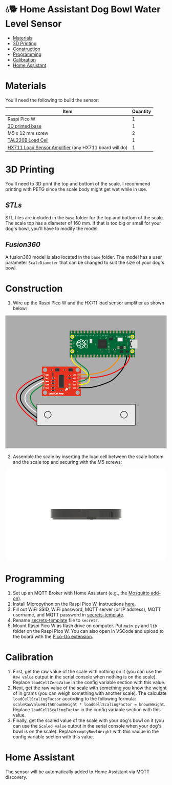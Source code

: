 # 💧🐕 Home Assistant Dog Bowl Water Level Sensor <!-- omit in toc -->

- [Materials](#materials)
- [3D Printing](#3d-printing)
- [Construction](#construction)
- [Programming](#programming)
- [Calibration](#calibration)
- [Home Assistant](#home-assistant)
  
# Materials

You'll need the following to build the sensor:

| Item | Quantity |
| --- | --- |
| Raspi Pico W | 1 |
| [3D printed base](base) | 1 |
| M5 x 12 mm screw | 2 |
| [TAL220B Load Cell](https://www.sparkfun.com/products/14729) | 1 |
| [HX711 Load Sensor Amplifier](https://www.sparkfun.com/products/13879) (any HX711 board will do) | 1 |

# 3D Printing

You'll need to 3D print the top and bottom of the scale. I recommend printing with PETG since the scale body might get wet while in use.

## *STLs* <!-- omit in toc -->

STL files are included in the `base` folder for the top and bottom of the scale. The scale top has a diameter of 160 mm. If that is too big or small for your dog's bowl, you'll have to modify the model.

## *Fusion360* <!-- omit in toc -->

A fusion360 model is also located in the `base` folder. The model has a user parameter `ScaleDiameter` that can be changed to suit the size of your dog's bowl.

# Construction

1) Wire up the Raspi Pico W and the HX711 load sensor amplifier as shown below:

![wiring image](media/wiring.png)

2) Assemble the scale by inserting the load cell between the scale bottom and the scale top and securing with the M5 screws:

![construction image](media/construction.gif)

# Programming

1) Set up an MQTT Broker with Home Assistant (e.g., the [Mosquitto add-on](https://github.com/home-assistant/addons/blob/master/mosquitto/DOCS.md)).
2) Install Micropython on the Raspi Pico W. Instructions [here](https://www.raspberrypi.com/documentation/microcontrollers/micropython.html).
3) Fill out WiFi SSID, WiFi password, MQTT server (or IP address), MQTT username, and MQTT password in [secrets-template](lib/secrets-template.py).
4) Rename [secrets-template](lib/secrets-template.py) file to `secrets`.
5) Mount Raspi Pico W as flash drive on computer. Put `main.py` and `lib` folder on the Raspi Pico W. You can also open in VSCode and upload to the board with the [Pico-Go extension](http://pico-go.net).

# Calibration

1) First, get the raw value of the scale with nothing on it (you can use the `Raw value` output in the serial console when nothing is on the scale). Replace `loadCellZeroValue` in the config variable section with this value.
2) Next, get the raw value of the scale with something you know the weight of in grams (you can weigh something with another scale). The calculate `loadCellScalingFactor` according to the following formula: `scaleRawValueWithKnownWeight * loadCellScalingFactor = knownWeight`. Replace `loadCellScalingFactor` in the config variable section with this value.
3) Finally, get the scaled value of the scale with your dog's bowl on it (you can use the `Scaled value` output in the serial console when your dog's bowl is on the scale). Replace `emptyBowlWeight` with this vaulue in the config variable section with this value.
# Home Assistant

The sensor will be automatically added to Home Assistant via MQTT discovery.
